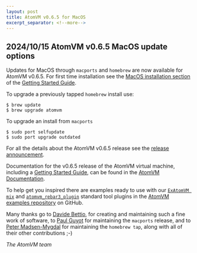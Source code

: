 ```yaml
---
layout: post
title: AtomVM v0.6.5 for MacOS
excerpt_separator: <!--more-->
---
```


## 2024/10/15 AtomVM v0.6.5 MacOS update options

Updates for MacOS through `macports` and `homebrew` are now available for AtomVM v0.6.5. For first time installation see the [MacOS installation section](https://doc.atomvm.org/v0.6.5/getting-started-guide.html#installation-on-macos) of the [Getting Started Guide](https://doc.atomvm.org/v0.6.5/getting-started-guide.html).

To upgrade a previously tapped `homebrew`  install use:

    $ brew update
    $ brew upgrade atomvm

To upgrade an install from `macports` 

    $ sudo port selfupdate
    $ sudo port upgrade outdated

For all the details about the AtomVM v0.6.5 release see the [release announcement](https://www.atomvm.net/2024/10/14/Release_v0.6.5.html).

Documentation for the v0.6.5 release of the AtomVM virtual machine, including a
[Getting Started Guide](https://doc.atomvm.org/v0.6.5/getting-started-guide.html), can be found in the
[AtomVM Documentation](https://doc.atomvm.org/v0.6.5/).

To help get you inspired there are examples ready to use with our [`ExAtomVM mix`](https://github.com/atomvm/ExAtomVM) and [`atomvm_rebar3_plugin`](https://github.com/atomvm/atomvm_rebar3_plugin) standard tool plugins in the [AtomVM examples repository](https://github.com/atomvm/atomvm_examples) on GitHub.

Many thanks go to [Davide Bettio](https://github.com/bettio), for creating and maintaining such a
fine work of software, to [Paul Guyot](https://github.com/pguyot) for maintaining the `macports` release, and to [Peter Madsen-Mygdal](https://github.com/petermm) for maintaining the `homebrew tap`, along with all of their other contributions ;-)

_The AtomVM team_
